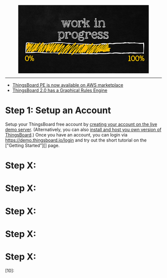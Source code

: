 <!--
Maintainer:   jeffskinnerbox@yahoo.com / www.jeffskinnerbox.me
Version:      0.0.0
-->


<div align="center">
<img src="https://raw.githubusercontent.com/jeffskinnerbox/blog/main/content/images/banners-bkgrds/work-in-progress.jpg" title="These materials require additional work and are not ready for general use." align="center" width=420px height=219px>
</div>


-----



* [ThingsBoard PE is now available on AWS marketplace](https://aws.amazon.com/marketplace/pp/B07CSTDN9W)
* [ThingsBoard 2.0 has a Graphical Rules Engine](https://thingsboard.io/docs/user-guide/rule-engine-2-0/re-getting-started/)

# Step 1: Setup an Account
Setup your ThingsBoard free account by [creating your account on the live demo server][01].
(Alternatively, you can also [install and host you own version of ThingsBoard][02].)
Once you have an account, you can login via https://demo.thingsboard.io/login
and try out the short tutorial on the ["Getting Started"][] page.

# Step X:
# Step X:
# Step X:
# Step X:
# Step X:



[01]:https://demo.thingsboard.io/signup
[02]:https://thingsboard.io/docs/user-guide/install/installation-options/
[03]:https://thingsboard.io/docs/getting-started-guides/helloworld/
[04]:
[05]:
[06]:
[07]:
[08]:
[09]:
[10]:
